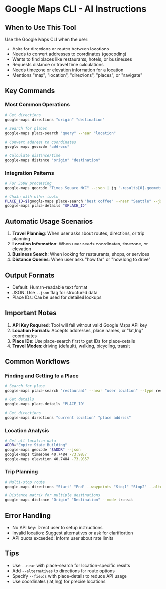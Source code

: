 # Google Maps CLI - AI Instructions

## When to Use This Tool

Use the Google Maps CLI when the user:
- Asks for directions or routes between locations
- Needs to convert addresses to coordinates (geocoding)
- Wants to find places like restaurants, hotels, or businesses
- Requests distance or travel time calculations
- Needs timezone or elevation information for a location
- Mentions "map", "location", "directions", "places", or "navigate"

## Key Commands

### Most Common Operations

```bash
# Get directions
google-maps directions "origin" "destination"

# Search for places
google-maps place-search "query" --near "location"

# Convert address to coordinates
google-maps geocode "address"

# Calculate distance/time
google-maps distance "origin" "destination"
```

### Integration Patterns

```bash
# For JSON processing
google-maps geocode "Times Square NYC" --json | jq '.results[0].geometry.location'

# Chain with other tools
PLACE_ID=$(google-maps place-search "best coffee" --near "Seattle" --json | jq -r '.results[0].place_id')
google-maps place-details "$PLACE_ID"
```

## Automatic Usage Scenarios

1. **Travel Planning**: When user asks about routes, directions, or trip planning
2. **Location Information**: When user needs coordinates, timezone, or elevation
3. **Business Search**: When looking for restaurants, shops, or services
4. **Distance Queries**: When user asks "how far" or "how long to drive"

## Output Formats

- Default: Human-readable text format
- JSON: Use `--json` flag for structured data
- Place IDs: Can be used for detailed lookups

## Important Notes

1. **API Key Required**: Tool will fail without valid Google Maps API key
2. **Location Formats**: Accepts addresses, place names, or "lat,lng" coordinates
3. **Place IDs**: Use place-search first to get IDs for place-details
4. **Travel Modes**: driving (default), walking, bicycling, transit

## Common Workflows

### Finding and Getting to a Place
```bash
# Search for place
google-maps place-search "restaurant" --near "user location" --type restaurant

# Get details
google-maps place-details "PLACE_ID"

# Get directions
google-maps directions "current location" "place address"
```

### Location Analysis
```bash
# Get all location data
ADDR="Empire State Building"
google-maps geocode "$ADDR" --json
google-maps timezone 40.7484 -73.9857
google-maps elevation 40.7484 -73.9857
```

### Trip Planning
```bash
# Multi-stop route
google-maps directions "Start" "End" --waypoints "Stop1" "Stop2" --alternatives

# Distance matrix for multiple destinations
google-maps distance "Origin" "Destination" --mode transit
```

## Error Handling

- No API key: Direct user to setup instructions
- Invalid location: Suggest alternatives or ask for clarification
- API quota exceeded: Inform user about rate limits

## Tips

- Use `--near` with place-search for location-specific results
- Add `--alternatives` to directions for route options
- Specify `--fields` with place-details to reduce API usage
- Use coordinates (lat,lng) for precise locations